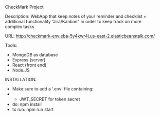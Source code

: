 CheckMark Project

Description:
WebApp that keep notes of your reminder and checklist + additional functionality "Jira/Kanban" in order to keep track on more complex tasks

URL: http://checkmark-env.eba-5y4kwr4j.us-east-2.elasticbeanstalk.com/

Tools:
- MongoDB as database
- Express (server)
- React (front end)
- Node.JS

INSTALLATION:
- Make sure to add a '.env' file containing:
- - JWT_SECRET for token secret
- do: npm install 
- to run: npm run start